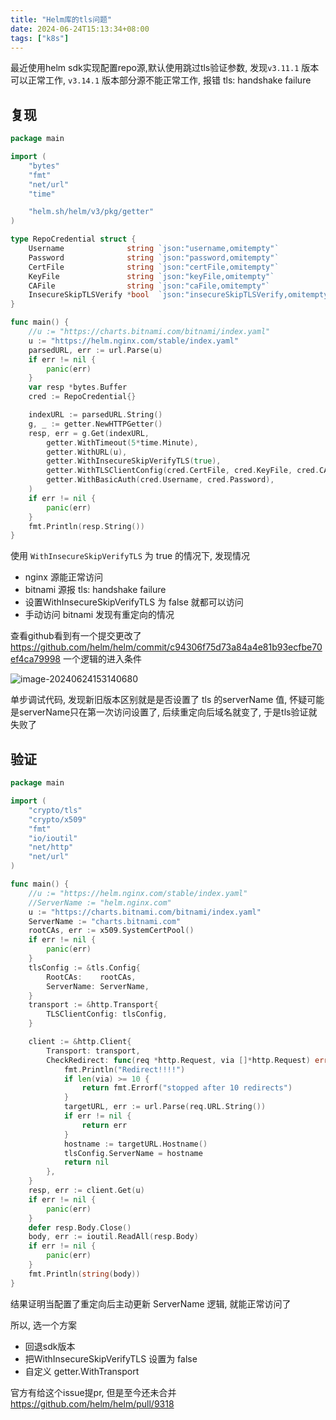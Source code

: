 ```yaml
---
title: "Helm库的tls问题"
date: 2024-06-24T15:13:34+08:00
tags: ["k8s"]
---
```


最近使用helm sdk实现配置repo源,默认使用跳过tls验证参数,  发现`v3.11.1` 版本可以正常工作, `v3.14.1` 版本部分源不能正常工作, 报错 tls: handshake failure

## 复现

```go
package main

import (
	"bytes"
	"fmt"
	"net/url"
	"time"

	"helm.sh/helm/v3/pkg/getter"
)

type RepoCredential struct {
	Username              string `json:"username,omitempty"`
	Password              string `json:"password,omitempty"`
	CertFile              string `json:"certFile,omitempty"`
	KeyFile               string `json:"keyFile,omitempty"`
	CAFile                string `json:"caFile,omitempty"`
	InsecureSkipTLSVerify *bool  `json:"insecureSkipTLSVerify,omitempty"`
}

func main() {
	//u := "https://charts.bitnami.com/bitnami/index.yaml"
	u := "https://helm.nginx.com/stable/index.yaml"
	parsedURL, err := url.Parse(u)
	if err != nil {
		panic(err)
	}
	var resp *bytes.Buffer
	cred := RepoCredential{}

	indexURL := parsedURL.String()
	g, _ := getter.NewHTTPGetter()
	resp, err = g.Get(indexURL,
		getter.WithTimeout(5*time.Minute),
		getter.WithURL(u),
		getter.WithInsecureSkipVerifyTLS(true),
		getter.WithTLSClientConfig(cred.CertFile, cred.KeyFile, cred.CAFile),
		getter.WithBasicAuth(cred.Username, cred.Password),
	)
	if err != nil {
		panic(err)
	}
	fmt.Println(resp.String())
}
```

使用 `WithInsecureSkipVerifyTLS` 为 true 的情况下, 发现情况

- nginx 源能正常访问
- bitnami 源报 tls: handshake failure
- 设置WithInsecureSkipVerifyTLS 为 false 就都可以访问
- 手动访问 bitnami 发现有重定向的情况

查看github看到有一个提交更改了 https://github.com/helm/helm/commit/c94306f75d73a84a4e81b93ecfbe70ef4ca79998 一个逻辑的进入条件

![image-20240624153140680](https://inksnw.asuscomm.com:3001/blog/helm库的tls问题_2db07e7baaf2681d1582b4a2b26ede9b.png)

单步调试代码, 发现新旧版本区别就是是否设置了 tls 的serverName 值, 怀疑可能是serverName只在第一次访问设置了, 后续重定向后域名就变了, 于是tls验证就失败了

## 验证

```go
package main

import (
	"crypto/tls"
	"crypto/x509"
	"fmt"
	"io/ioutil"
	"net/http"
	"net/url"
)

func main() {
	//u := "https://helm.nginx.com/stable/index.yaml"
	//ServerName := "helm.nginx.com"
	u := "https://charts.bitnami.com/bitnami/index.yaml"
	ServerName := "charts.bitnami.com"
	rootCAs, err := x509.SystemCertPool()
	if err != nil {
		panic(err)
	}
	tlsConfig := &tls.Config{
		RootCAs:    rootCAs,
		ServerName: ServerName,
	}
	transport := &http.Transport{
		TLSClientConfig: tlsConfig,
	}

	client := &http.Client{
		Transport: transport,
		CheckRedirect: func(req *http.Request, via []*http.Request) error {
			fmt.Println("Redirect!!!!")
			if len(via) >= 10 {
				return fmt.Errorf("stopped after 10 redirects")
			}
			targetURL, err := url.Parse(req.URL.String())
			if err != nil {
				return err
			}
			hostname := targetURL.Hostname()
			tlsConfig.ServerName = hostname
			return nil
		},
	}
	resp, err := client.Get(u)
	if err != nil {
		panic(err)
	}
	defer resp.Body.Close()
	body, err := ioutil.ReadAll(resp.Body)
	if err != nil {
		panic(err)
	}
	fmt.Println(string(body))
}
```

结果证明当配置了重定向后主动更新 ServerName 逻辑, 就能正常访问了

所以, 选一个方案

- 回退sdk版本
- 把WithInsecureSkipVerifyTLS 设置为 false 
- 自定义 getter.WithTransport

官方有给这个issue提pr, 但是至今还未合并 https://github.com/helm/helm/pull/9318

